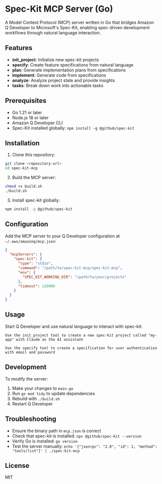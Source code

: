 # Spec-Kit MCP Server (Go)

A Model Context Protocol (MCP) server written in Go that bridges Amazon Q Developer to Microsoft's Spec-Kit, enabling spec-driven development workflows through natural language interaction.

## Features

- **init_project**: Initialize new spec-kit projects
- **specify**: Create feature specifications from natural language
- **plan**: Generate implementation plans from specifications
- **implement**: Generate code from specifications
- **analyze**: Analyze project state and provide insights
- **tasks**: Break down work into actionable tasks

## Prerequisites

- Go 1.21 or later
- Node.js 18 or later
- Amazon Q Developer CLI
- Spec-Kit installed globally: `npm install -g @github/spec-kit`

## Installation

1. Clone this repository:
```bash
git clone <repository-url>
cd spec-kit-mcp
```

2. Build the MCP server:
```bash
chmod +x build.sh
./build.sh
```

3. Install spec-kit globally:
```bash
npm install -g @github/spec-kit
```

## Configuration

Add the MCP server to your Q Developer configuration at `~/.aws/amazonq/mcp.json`:

```json
{
  "mcpServers": {
    "spec-kit": {
      "type": "stdio",
      "command": "/path/to/spec-kit-mcp/spec-kit-mcp",
      "env": {
        "SPEC_KIT_WORKING_DIR": "/path/to/your/projects"
      },
      "timeout": 120000
    }
  }
}
```

## Usage

Start Q Developer and use natural language to interact with spec-kit:

```
Use the init_project tool to create a new spec-kit project called "my-app" with Claude as the AI assistant
```

```
Use the specify tool to create a specification for user authentication with email and password
```

## Development

To modify the server:

1. Make your changes to `main.go`
2. Run `go mod tidy` to update dependencies
3. Rebuild with `./build.sh`
4. Restart Q Developer

## Troubleshooting

- Ensure the binary path in `mcp.json` is correct
- Check that spec-kit is installed: `npx @github/spec-kit --version`
- Verify Go is installed: `go version`
- Test the server manually: `echo '{"jsonrpc": "2.0", "id": 1, "method": "tools/list"}' | ./spec-kit-mcp`

## License

MIT
